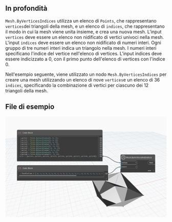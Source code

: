 ## In profondità
`Mesh.ByVerticesIndices` utilizza un elenco di `Points`, che rappresentano `vertices`dei triangoli della mesh, e un elenco di `indices`, che rappresentano il modo in cui la mesh viene unita insieme, e crea una nuova mesh. L'input `vertices` deve essere un elenco non nidificato di vertici univoci nella mesh. L'input `indices` deve essere un elenco non nidificato di numeri interi. Ogni gruppo di tre numeri interi indica un triangolo nella mesh. I numeri interi specificano l'indice del vertice nell'elenco di vertices. L'input indices deve essere indicizzato a 0, con il primo punto dell'elenco di vertices con l'indice 0.

Nell'esempio seguente, viene utilizzato un nodo `Mesh.ByVerticesIndices` per creare una mesh utilizzando un elenco di nove `vertices`e un elenco di 36 `indices`, specificando la combinazione di vertici per ciascuno dei 12 triangoli della mesh.

## File di esempio

![Example](./Autodesk.DesignScript.Geometry.Mesh.ByVerticesAndIndices_img.jpg)
